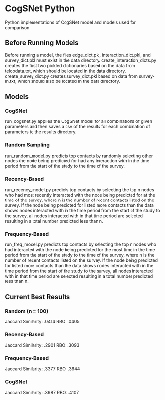 # CogSNet Python
Python implementations of CogSNet model and models used for comparison

## Before Running Models
Before running a model, the files edge_dict.pkl, interaction_dict.pkl, and survey_dict.pkl must exist in the data directory. create_interaction_dicts.py creates the first two pickled dictionaries based on the data from telcodata.txt, which should be located in the data directory. create_survey_dict.py creates survey_dict.pkl based on data from survey-in.txt, which should also be located in the data directory.

## Models

### CogSNet
run_cogsnet.py applies the CogSNet model for all combinations of given parameters and then saves a csv of the results for each combination of parameters to the results directory.

### Random Sampling
run_random_model.py predicts top contacts by randomly selecting other nodes the node being predicted for had any interaction with in the time period from the start of the study to the time of the survey.

### Recency-Based
run_recency_model.py predicts top contacts by selecting the top n nodes who had most recently interacted with the node being predicted for at the time of the survey, where n is the number of recent contacts listed on the survey. If the node being predicted for listed more contacts than the data shows nodes interacted with in the time period from the start of the study to the survey, all nodes interacted with in that time period are selected resulting in a total number predicted less than n.

### Frequency-Based
run_freq_model.py predicts top contacts by selecting the top n nodes who had interacted with the node being predicted for the most time in the time period from the start of the study to the time of the survey, where n is the number of recent contacts listed on the survey. If the node being predicted for listed more contacts than the data shows nodes interacted with in the time period from the start of the study to the survey, all nodes interacted with in that time period are selected resulting in a total number predicted less than n.


## Current Best Results

### Random (n = 100)
Jaccard Similarity: .0414
RBO: .0405

### Recency-Based
Jaccard Similarity: .2901
RBO: .3093

### Frequency-Based
Jaccard Similarity: .3377
RBO: .3644

### CogSNet
Jaccard Similarity: .3987
RBO: .4107